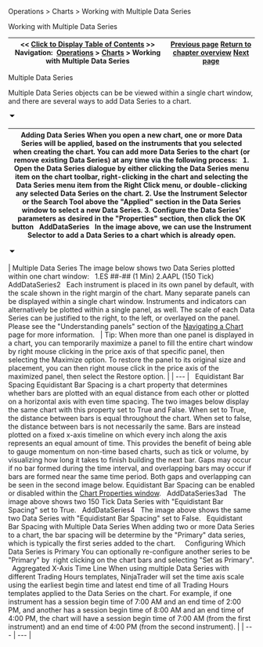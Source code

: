 ﻿


Operations \> Charts \> Working with Multiple Data Series






















Working with Multiple Data Series







| \<\< [Click to Display Table of Contents](working_with_multiple_data_series.md) \>\> **Navigation:**     [Operations](operations.md) \> [Charts](charts.md) \> Working with Multiple Data Series | [Previous page](working_with_price_data.md) [Return to chapter overview](charts.md) [Next page](bar_types.md) |
| --- | --- |














Multiple Data Series


Multiple Data Series objects can be be viewed within a single chart window, and there are several ways to add Data Series to a chart. 


![tog_minus](tog_minus.gif)




| Adding Data Series When you open a new chart, one or more Data Series will be applied, based on the instruments that you selected when creating the chart. You can add more Data Series to the chart (or remove existing Data Series) at any time via the following process:   1\. Open the Data Series dialogue by either clicking the Data Series menu item on the chart toolbar, right\-clicking in the chart and selecting the Data Series menu item from the Right Click menu, or double\-clicking any selected Data Series on the chart. 2\. Use the Instrument Selector or the Search Tool above the "Applied" section in the Data Series window to select a new Data Series. 3\. Configure the Data Series' parameters as desired in the "Properties" section, then click the OK button    AddDataSeries   In the image above, we can use the Instrument Selector to add a Data Series to a chart which is already open. |
| --- |



![tog_minus](tog_minus.gif)




| Multiple Data Series The image below shows two Data Series plotted within one chart window:   1\.ES \#\#\-\#\# (1 Min) 2\.AAPL (150 Tick)  AddDataSeries2   Each instrument is placed in its own panel by default, with the scale shown in the right margin of the chart. Many separate panels can be displayed within a single chart window. Instruments and indicators can alternatively be plotted within a single panel, as well. The scale of each Data Series can be justified to the right, to the left, or overlayed on the panel. Please see the "Understanding panels" section of the [Navigating a Chart](navigating_a_chart.md) page for more information.     | Tip: When more than one panel is displayed in a chart, you can temporarily maximize a panel to fill the entire chart window by right mouse clicking in the price axis of that specific panel, then selecting the Maximize option. To restore the panel to its original size and placement, you can then right mouse click in the price axis of the maximized panel, then select the Restore option. | | --- |      Equidistant Bar Spacing Equidistant Bar Spacing is a chart property that determines whether bars are plotted with an equal distance from each other or plotted on a horizontal axis with even time spacing. The two images below display the same chart with this property set to True and False. When set to True, the distance between bars is equal throughout the chart. When set to false, the distance between bars is not necessarily the same. Bars are instead plotted on a fixed x\-axis timeline on which every inch along the axis represents an equal amount of time. This provides the benefit of being able to gauge momentum on non\-time based charts, such as tick or volume, by visualizing how long it takes to finish building the next bar. Gaps may occur if no bar formed during the time interval, and overlapping bars may occur if bars are formed near the same time period. Both gaps and overlapping can be seen in the second image below. Equidistant Bar Spacing can be enabled or disabled within the [Chart Properties window](chart_properties.md).   AddDataSeries3ad   The image above shows two 150 Tick Data Series with "Equidistant Bar Spacing" set to True.   AddDataSeries4   The image above shows the same two Data Series with "Equidistant Bar Spacing" set to False.   Equidistant Bar Spacing with Multiple Data Series When adding two or more Data Series to a chart, the bar spacing will be determine by the "Primary" data series, which is typically the first series added to the chart.     Configuring Which Data Series is Primary You can optionally re\-configure another series to be "Primary" by  right clicking on the chart bars and selecting "Set as Primary".   Aggregated X\-Axis Time Line When using multiple Data Series with different Trading Hours templates, NinjaTrader will set the time axis scale using the earliest begin time and latest end time of all Trading Hours templates applied to the Data Series on the chart. For example, if one instrument has a session begin time of 7:00 AM and an end time of 2:00 PM, and another has a session begin time of 8:00 AM and an end time of 4:00 PM, the chart will have a session begin time of 7:00 AM (from the first instrument) and an end time of 4:00 PM (from the second instrument). |
| --- | --- |










